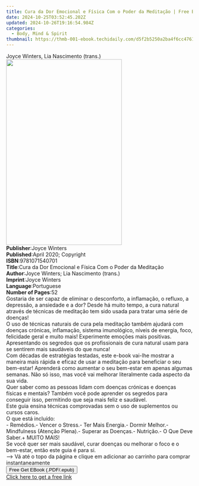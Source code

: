 ```yaml
---
title: Cura da Dor Emocional e Física Com o Poder da Meditação | Free Book
date: 2024-10-25T03:52:45.202Z
updated: 2024-10-26T19:16:54.984Z
categories:
  - Body, Mind & Spirit
thumbnail: https://thmb-001-ebook.techidaily.com/d5f2b5250a2ba4f6cc4761e4f0987e74599c52ea19461a9001e27b2f006c80d0.jpg
---
```

<main id="book-container">
  <div class="flex flex-col">
    <div class="book-brief flex-1 py-6 px-4 sm:p-6 md:py-10 md:px-8">
      <!-- brief-->
      <div class="book-brief-main">Joyce Winters, Lia Nascimento (trans.)</div>
    </div>
    <div
      class="book-meta-info flex-1 grid gap-4 col-start-1 col-end-3 row-start-1 sm:mb-6 sm:grid-cols-4 lg:gap-6 lg:col-start-2 lg:row-end-6 lg:row-span-6 lg:mb-0"
    >
      <div
        class="book-meta-info-left place-content-center mt-4 p-4 text-sm leading-6 col-start-2 col-span-2 dark:text-slate-400"
      >
        <img
          class="w-full h-500 object-cover rounded-lg sm:h-255 sm:col-span-2 lg:col-span-full"
          src="https://img-001-ebook.techidaily.com/8acf09012cd1da0dad95c69c0ca04874b040b225bda57d4086747e1e8b48fcaf.jpg"
          alt=""
          width="312"
          height="500"
        />
      </div>
      <div
        class="book-meta-info-right mt-2 col-start-1 row-start-2 col-span-3 self-center"
      >
        <!-- meta data  -->
        <div class="flex flex-col px-4 md:px-8">
          <div class="flex-1">
            <strong>Publisher</strong>:<span class="px-2">Joyce Winters</span>
          </div>
          <div class="flex-1">
            <strong>Published</strong>:<span class="px-2"
              >April 2020; Copyright</span
            >
          </div>
          <div class="flex-1">
            <strong>ISBN</strong>:<span class="px-2">9781071540701</span>
          </div>
          <div class="flex-1">
            <strong>Title</strong>:<span class="px-2"
              >Cura da Dor Emocional e Física Com o Poder da Meditação</span
            >
          </div>
          <div class="flex-1">
            <strong>Author</strong>:<span class="px-2"
              >Joyce Winters; Lia Nascimento (trans.)</span
            >
          </div>
          <div class="flex-1">
            <strong>Imprint</strong>:<span class="px-2">Joyce Winters</span>
          </div>
          <div class="flex-1">
            <strong>Language</strong>:<span class="px-2">Portuguese</span>
          </div>
          <div class="flex-1">
            <strong>Number of Pages</strong>:<span class="px-2">52</span>
          </div>
        </div>
      </div>
    </div>
    <div class="book-description flex-1 py-6 px-4 sm:p-6 md:py-10 md:px-8">
      <div class="book-description-main">
        <div accordion-content="" id="description">
          Gostaria de ser capaz de eliminar o desconforto, a inflamação, o
          refluxo, a depressão, a ansiedade e a dor? Desde há muito tempo, a
          cura natural através de técnicas de meditação tem sido usada para
          tratar uma série de doenças!<br />O uso de técnicas naturais de cura
          pela meditação também ajudará com doenças crónicas, inflamação,
          sistema imunológico, níveis de energia, foco, felicidade geral e muito
          mais! Experimente emoções mais positivas.<br />Apresentando os
          segredos que os profissionais de cura natural usam para se sentirem
          mais saudáveis do que nunca!<br />Com décadas de estratégias testadas,
          este e-book vai-lhe mostrar a maneira mais rápida e eficaz de usar a
          meditação para beneficiar o seu bem-estar! Aprenderá como aumentar o
          seu bem-estar em apenas algumas semanas. Não só isso, mas você vai
          melhorar literalmente cada aspecto da sua vida.<br />Quer saber como
          as pessoas lidam com doenças crónicas e doenças físicas e mentais?
          Também você pode aprender os segredos para conseguir isso, permitindo
          que seja mais feliz e saudável.<br />Este guia ensina técnicas
          comprovadas sem o uso de suplementos ou cursos caros.<br />O que está
          incluído:<br />- Remédios.- Vencer o Stress.- Ter Mais Energia.-
          Dormir Melhor.- Mindfulness (Atenção Plena).- Superar as Doenças.-
          Nutrição.- O Que Deve Saber.+ MUITO MAIS!<br />Se você quer ser mais
          saudável, curar doenças ou melhorar o foco e o bem-estar, então este
          guia é para si.<br />--&gt; Vá até o topo da página e clique em
          adicionar ao carrinho para comprar instantaneamente
        </div>
        <div class="accordion-fader"></div>
      </div>
    </div>
    <div class="book-excerpts flex-1 py-6 px-4 sm:p-6 md:py-10 md:px-8"></div>
    <div
      class="book-about-author flex-1 py-6 px-4 sm:p-6 md:py-10 md:px-8"
    ></div>
    <div class="book-free-get flex-1 py-6 px-4 sm:p-6 md:py-10 md:px-8">
      <button
        id="btn-free-get"
        class="bg-blue-500 hover:bg-blue-700 text-white font-bold py-2 px-4 rounded"
      >
        Free Get EBook (.PDF/.epub)
      </button>
      <div id="countdown-display" class="px-2 text-lg mt-2"></div>
      <a
        id="free-link"
        class="hidden bg-blue-500 hover:bg-blue-700 text-white font-bold py-2 px-4 rounded"
        href="https://www.ebooks.com/en-us/book/210011855/cura-da-dor-emocional-e-f-sica-com-o-poder-da-medita-o/joyce-winters/"
        target="_blank"
        >Click here to get a free link</a
      >
    </div>
    <script>
      let countdownTime = 0;
      let countdownInterval = null;
      document
        .getElementById('btn-free-get')
        .addEventListener('click', startCountdown);
      function startCountdown() {
        countdownTime = new Date().getTime() + 60000 * 3;
        countdownInterval = setInterval(updateCountdown, 1000);
        document.getElementById('btn-free-get').disabled = true;
        document
          .getElementById('btn-free-get')
          .classList.add('bg-gray-500', 'cursor-not-allowed');
      }
      function updateCountdown() {
        let currentTime = new Date().getTime();
        let timeLeft = countdownTime - currentTime;
        let secondsLeft = Math.floor(timeLeft / 1000);
        document.getElementById('countdown-display').innerHTML =
          `Remaining time: ${secondsLeft} seconds.`;
        if (secondsLeft <= 0) {
          clearInterval(countdownInterval);
          document.getElementById('btn-free-get').classList.add('hidden');
          document.getElementById('free-link').classList.remove('hidden');
          document.getElementById('countdown-display').innerHTML = '';
        }
      }
    </script>
  </div>
</main>

<ins class="adsbygoogle"
      style="display:block"
      data-ad-client="ca-pub-7571918770474297"
      data-ad-slot="8358498916"
      data-ad-format="auto"
      data-full-width-responsive="true"></ins>
    